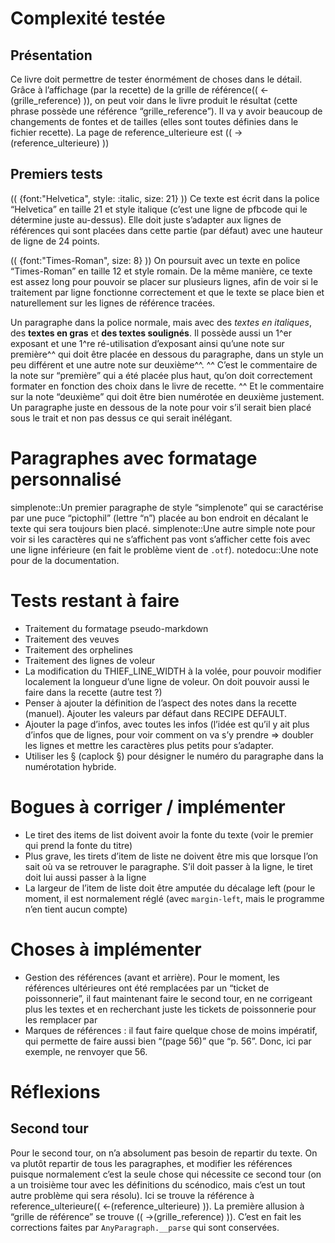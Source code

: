 # Complexité testée

## Présentation
Ce livre doit permettre de tester énormément de choses dans le détail. Grâce à l’affichage (par la recette) de la grille de référence(( <-(grille_reference) )), on peut voir dans le livre produit le résultat (cette phrase possède une référence “grille_reference”). Il va y avoir beaucoup de changements de fontes et de tailles (elles sont toutes définies dans le fichier recette). La page de reference_ulterieure est (( ->(reference_ulterieure) ))

## Premiers tests
(( {font:"Helvetica", style: :italic, size: 21} ))
Ce texte est écrit dans la police “Helvetica” en taille 21 et style italique (c’est une ligne de pfbcode qui le détermine juste au-dessus). Elle doit juste s’adapter aux lignes de références qui sont placées dans cette partie (par défaut) avec une hauteur de ligne de 24 points.

(( {font:"Times-Roman", size: 8} ))
On poursuit avec un texte en police “Times-Roman” en taille 12 et style romain. De la même manière, ce texte est assez long pour pouvoir se placer sur plusieurs lignes, afin de voir si le traitement par ligne fonctionne correctement et que le texte se place bien et naturellement sur les lignes de référence tracées.

Un paragraphe dans la police normale, mais avec des *textes en italiques*, des **textes en gras** et __des textes soulignés__. Il possède aussi un 1^er exposant et une 1^re ré-utilisation d’exposant ainsi qu’une note sur première^^ qui doit être placée en dessous du paragraphe, dans un style un peu différent et une autre note sur deuxième^^.
^^ C’est le commentaire de la note sur “première” qui a été placée plus haut, qu’on doit correctement formater en fonction des choix dans le livre de recette.
^^ Et le commentaire sur la note “deuxième” qui doit être bien numérotée en deuxième justement.
Un paragraphe juste en dessous de la note pour voir s’il serait bien placé sous le trait et non pas dessus ce qui serait inélégant.

# Paragraphes avec formatage personnalisé
simplenote::Un premier paragraphe de style “simplenote” qui se caractérise par une puce “pictophil” (lettre “n”) placée au bon endroit en décalant le texte qui sera toujours bien placé.
simplenote::Une autre simple note pour voir si les caractères qui ne s’affichent pas vont s’afficher cette fois avec une ligne inférieure (en fait le problème vient de `.otf`).
notedocu::Une note pour de la documentation.

# Tests restant à faire

* Traitement du formatage pseudo-markdown
* Traitement des veuves
* Traitement des orphelines
* Traitement des lignes de voleur
* La modification du THIEF_LINE_WIDTH à la volée, pour pouvoir modifier localement la longueur d’une ligne de voleur. On doit pouvoir aussi le faire dans la recette (autre test ?)
* Penser à ajouter la définition de l’aspect des notes dans la recette (manuel). Ajouter les valeurs par défaut dans RECIPE DEFAULT.
* Ajouter la page d’infos, avec toutes les infos (l’idée est qu’il y ait plus d’infos que de lignes, pour voir comment on va s’y prendre => doubler les lignes et mettre les caractères plus petits pour s’adapter.
* Utiliser les § (caplock §) pour désigner le numéro du paragraphe dans la numérotation hybride.

# Bogues à corriger / implémenter

* Le tiret des items de list doivent avoir la fonte du texte (voir le premier qui prend la fonte du titre)
* Plus grave, les tirets d’item de liste ne doivent être mis que lorsque l’on sait où va se retrouver le paragraphe. S’il doit passer à la ligne, le tiret doit lui aussi passer à la ligne
* La largeur de l’item de liste doit être amputée du décalage left (pour le moment, il est normalement réglé (avec `margin-left`, mais le programme n’en tient aucun compte)

# Choses à implémenter
* Gestion des références (avant et arrière). Pour le moment, les références ultérieures ont été remplacées par un “ticket de poissonnerie”, il faut maintenant faire le second tour, en ne corrigeant plus les textes et en recherchant juste les tickets de poissonnerie pour les remplacer par
* Marques de références : il faut faire quelque chose de moins impératif, qui permette de faire aussi bien “(page 56)” que “p. 56”. Donc, ici par exemple, ne renvoyer que 56.

# Réflexions

## Second tour
Pour le second tour, on n’a absolument pas besoin de repartir du texte. On va plutôt repartir de tous les paragraphes, et modifier les références puisque normalement c’est la seule chose qui nécessite ce second tour (on a un troisième tour avec les définitions du scénodico, mais c’est un tout autre problème qui sera résolu).
Ici se trouve la référence à reference_ulterieure(( <-(reference_ulterieure) )). La première allusion à “grille de référence” se trouve (( ->(grille_reference) )).
C’est en fait les corrections faites par `AnyParagraph.__parse` qui sont conservées.

